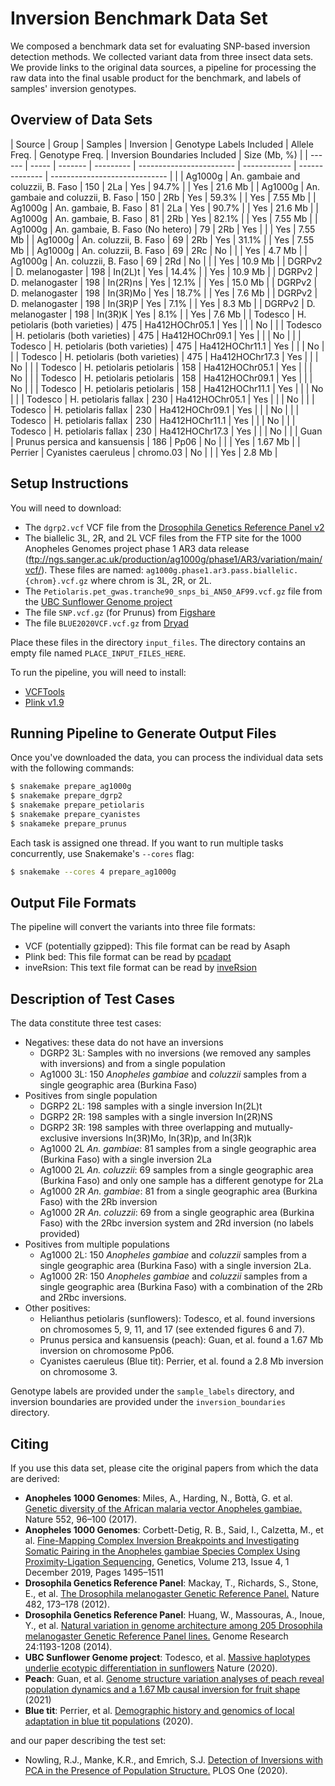 # Inversion Benchmark Data Set

We composed a benchmark data set for evaluating SNP-based inversion detection methods.  We collected variant data from three insect data sets.  We provide links to the original data sources, a pipeline for processing the raw data into the final usable product for the benchmark, and labels of samples' inversion genotypes.

## Overview of Data Sets

| Source | Group | Samples | Inversion | Genotype Labels Included | Allele Freq. | Genotype Freq. | Inversion Boundaries Included | Size (Mb, %) |
| ------ | ----- | ------- | --------- | ------------------------ | ------------ | -------------- | ----------------------------- | |
| Ag1000g | An. gambaie and coluzzii, B. Faso | 150 | 2La | Yes | 94.7% | | Yes | 21.6 Mb |
| Ag1000g | An. gambaie and coluzzii, B. Faso | 150 | 2Rb | Yes | 59.3% | | Yes | 7.55 Mb |
| Ag1000g | An. gambaie, B. Faso | 81 | 2La | Yes | 90.7% | | Yes | 21.6 Mb |
| Ag1000g | An. gambaie, B. Faso | 81 | 2Rb | Yes | 82.1% | | Yes | 7.55 Mb |
| Ag1000g | An. gambaie, B. Faso (No hetero) | 79 | 2Rb | Yes | | | Yes | 7.55 Mb |
| Ag1000g | An. coluzzii, B. Faso | 69 | 2Rb | Yes | 31.1% | | Yes | 7.55 Mb |
| Ag1000g | An. coluzzii, B. Faso | 69 | 2Rc | No | | | Yes | 4.7 Mb |
| Ag1000g | An. coluzzii, B. Faso | 69 | 2Rd | No | | | Yes | 10.9 Mb |
| DGRPv2  | D. melanogaster | 198 | In(2L)t | Yes | 14.4% | | Yes | 10.9 Mb |
| DGRPv2  | D. melanogaster | 198 | In(2R)ns | Yes | 12.1% | | Yes | 15.0 Mb |
| DGRPv2  | D. melanogaster | 198 | In(3R)Mo | Yes | 18.7% | | Yes | 7.6 Mb |
| DGRPv2  | D. melanogaster | 198 | In(3R)P | Yes | 7.1% | | Yes | 8.3 Mb |
| DGRPv2  | D. melanogaster | 198 | In(3R)K | Yes | 8.1% | | Yes | 7.6 Mb |
| Todesco | H. petiolaris (both varieties) | 475 | Ha412HOChr05.1 | Yes | | | No | |
| Todesco | H. petiolaris (both varieties) | 475 | Ha412HOChr09.1 | Yes | | | No | |
| Todesco | H. petiolaris (both varieties) | 475 | Ha412HOChr11.1 | Yes | | | No | |
| Todesco | H. petiolaris (both varieties) | 475 | Ha412HOChr17.3 | Yes | | | No | |
| Todesco | H. petiolaris petiolaris | 158 | Ha412HOChr05.1 | Yes | | | No | |
| Todesco | H. petiolaris petiolaris | 158 | Ha412HOChr09.1 | Yes | | | No | |
| Todesco | H. petiolaris petiolaris | 158 | Ha412HOChr11.1 | Yes | | | No | |
| Todesco | H. petiolaris fallax | 230 | Ha412HOChr05.1 | Yes | | | No | |
| Todesco | H. petiolaris fallax | 230 | Ha412HOChr09.1 | Yes | | | No | |
| Todesco | H. petiolaris fallax | 230 | Ha412HOChr11.1 | Yes | | | No | |
| Todesco | H. petiolaris fallax | 230 | Ha412HOChr17.3 | Yes | | | No | |
| Guan | Prunus persica and kansuensis | 186 | Pp06 | No | | | Yes | 1.67 Mb |
| Perrier | Cyanistes caeruleus | chromo.03 | No | | | Yes | 2.8 Mb |

## Setup Instructions
You will need to download:

* The `dgrp2.vcf` VCF file from the [Drosophila Genetics Reference Panel v2](http://dgrp2.gnets.ncsu.edu/data.html)
* The biallelic 3L, 2R, and 2L VCF files from the FTP site for the 1000 Anopheles Genomes project phase 1 AR3 data release (ftp://ngs.sanger.ac.uk/production/ag1000g/phase1/AR3/variation/main/vcf/).  These files are named: `ag1000g.phase1.ar3.pass.biallelic.{chrom}.vcf.gz` where chrom is 3L, 2R, or 2L.
* The `Petiolaris.pet_gwas.tranche90_snps_bi_AN50_AF99.vcf.gz` file from the [UBC Sunflower Genome project](https://rieseberglab.github.io/ubc-sunflower-genome/)
* The file `SNP.vcf.gz` (for Prunus) from [Figshare](https://figshare.com/articles/dataset/SNP_SV_and_scripts_for_RYP1_genome_paper/12937340/1)
* The file `BLUE2020VCF.vcf.gz` from [Dryad](https://datadryad.org/stash/dataset/doi:10.5061/dryad.x69p8czfg)

Place these files in the directory `input_files`.  The directory contains an empty file named `PLACE_INPUT_FILES_HERE`.

To run the pipeline, you will need to install:

* [VCFTools](https://vcftools.github.io/index.html)
* [Plink v1.9](https://www.cog-genomics.org/plink/1.9/)

## Running Pipeline to Generate Output Files
Once you've downloaded the data, you can process the individual data sets with the following commands:

```bash
$ snakemake prepare_ag1000g
$ snakemake prepare_dgrp2
$ snakemake prepare_petiolaris
$ snakemake prepare_cyanistes
$ snakameke prepare_prunus
```

Each task is assigned one thread.  If you want to run multiple tasks concurrently, use Snakemake's `--cores` flag:

```bash
$ snakemake --cores 4 prepare_ag1000g
```

## Output File Formats
The pipeline will convert the variants into three file formats:

* VCF (potentially gzipped): This file format can be read by Asaph
* Plink bed: This file format can be read by [pcadapt](https://bcm-uga.github.io/pcadapt/index.html)
* inveRsion: This text file format can be read by [inveRsion](https://bioconductor.org/packages/release/bioc/html/inveRsion.html)

## Description of Test Cases
The data constitute three test cases:

* Negatives: these data do not have an inversions
  * DGRP2 3L: Samples with no inversions (we removed any samples with inversions) and from a single population
  * Ag1000 3L: 150 _Anopheles gambiae_ and _coluzzii_ samples from a single geographic area (Burkina Faso)
* Positives from single population
  * DGRP2 2L: 198 samples with a single inversion In(2L)t
  * DGRP2 2R: 198 samples with a single inversion In(2R)NS
  * DGRP2 3R: 198 samples with three overlapping and mutually-exclusive inversions In(3R)Mo, In(3R)p, and In(3R)k
  * Ag1000 2L _An. gambiae_: 81 samples from a single geographic area (Burkina Faso) with a single inversion 2La
  * Ag1000 2L _An. coluzzii_: 69 samples from a single geographic area (Burkina Faso) and only one sample has a different genotype for 2La
  * Ag1000 2R _An. gambiae_: 81 from a single geographic area (Burkina Faso) with the 2Rb inversion
  * Ag1000 2R _An. coluzzii_: 69 from a single geographic area (Burkina Faso) with the 2Rbc inversion system and 2Rd inversion (no labels provided)
* Positives from multiple populations
  * Ag1000 2L: 150 _Anopheles gambiae_ and _coluzzii_ samples from a single geographic area (Burkina Faso) with a single inversion 2La.
  * Ag1000 2R: 150 _Anopheles gambiae_ and _coluzzii_ samples from a single geographic area (Burkina Faso) with a combination of the 2Rb and 2Rbc inversions.
* Other positives:
  * Helianthus petiolaris (sunflowers): Todesco, et al. found inversions on chromosomes 5, 9, 11, and 17 (see extended figures 6 and 7).
  * Prunus persica and kansuensis (peach): Guan, et al. found a 1.67 Mb inversion on chromosome Pp06.
  * Cyanistes caeruleus (Blue tit): Perrier, et al. found a 2.8 Mb inversion on chromosome 3.

Genotype labels are provided under the `sample_labels` directory, and inversion boundaries are provided under the `inversion_boundaries` directory.

## Citing

If you use this data set, please cite the original papers from which the data are derived:

* **Anopheles 1000 Genomes**: Miles, A., Harding, N., Bottà, G. et al. [Genetic diversity of the African malaria vector Anopheles gambiae.](https://doi.org/10.1038/nature24995) Nature 552, 96–100 (2017).
* **Anopheles 1000 Genomes**: Corbett-Detig, R. B., Said, I., Calzetta, M., et al. [Fine-Mapping Complex Inversion Breakpoints and Investigating Somatic Pairing in the Anopheles gambiae Species Complex Using Proximity-Ligation Sequencing](https://doi.org/10.1534/genetics.119.302385), Genetics, Volume 213, Issue 4, 1 December 2019, Pages 1495–1511
* **Drosophila Genetics Reference Panel**: Mackay, T., Richards, S., Stone, E., et al. [The Drosophila melanogaster Genetic Reference Panel.](https://doi.org/10.1038/nature10811) Nature 482, 173–178 (2012).
* **Drosophila Genetics Reference Panel**: Huang, W., Massouras, A., Inoue, Y., et al. [Natural variation in genome architecture among 205 Drosophila melanogaster Genetic Reference Panel lines.](https://doi.org/10.1101/gr.171546.113) Genome Research 24:1193-1208 (2014).
* **UBC Sunflower Genome project**: Todesco, et al. [Massive haplotypes underlie ecotypic differentiation in sunflowers](https://www.nature.com/articles/s41586-020-2467-6) Nature (2020).
* **Peach**: Guan, et al. [Genome structure variation analyses of peach reveal population dynamics and a 1.67 Mb causal inversion for fruit shape](https://genomebiology.biomedcentral.com/articles/10.1186/s13059-020-02239-1) (2021)
* **Blue tit**: Perrier, et al. [Demographic history and genomics of local adaptation in blue tit populations](https://onlinelibrary.wiley.com/doi/10.1111/eva.13035) (2020).

and our paper describing the test set:

* Nowling, R.J., Manke, K.R., and Emrich, S.J. [Detection of Inversions with PCA in the Presence of Population Structure.](https://journals.plos.org/plosone/article?id=10.1371/journal.pone.0240429) PLOS One (2020).
